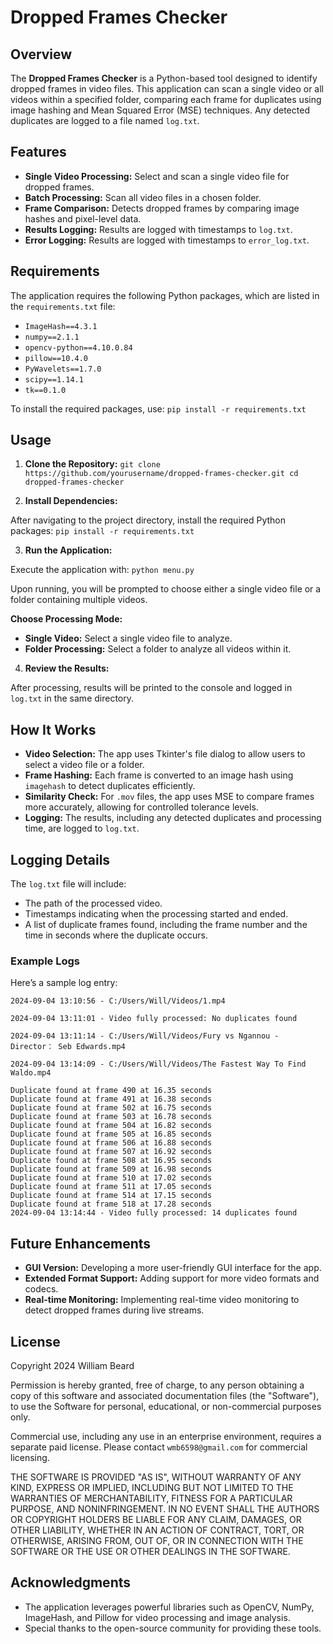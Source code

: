 # Dropped Frames Checker

## Overview

The **Dropped Frames Checker** is a Python-based tool designed to identify dropped frames in video files. This application can scan a single video or all videos within a specified folder, comparing each frame for duplicates using image hashing and Mean Squared Error (MSE) techniques. Any detected duplicates are logged to a file named `log.txt`.

## Features

- **Single Video Processing:** Select and scan a single video file for dropped frames.
- **Batch Processing:** Scan all video files in a chosen folder.
- **Frame Comparison:** Detects dropped frames by comparing image hashes and pixel-level data.
- **Results Logging:** Results are logged with timestamps to `log.txt`.
- **Error Logging:** Results are logged with timestamps to `error_log.txt`.

## Requirements

The application requires the following Python packages, which are listed in the `requirements.txt` file:

- `ImageHash==4.3.1`
- `numpy==2.1.1`
- `opencv-python==4.10.0.84`
- `pillow==10.4.0`
- `PyWavelets==1.7.0`
- `scipy==1.14.1`
- `tk==0.1.0`

To install the required packages, use:
`pip install -r requirements.txt`


## Usage

1. **Clone the Repository:**
`git clone https://github.com/yourusername/dropped-frames-checker.git cd dropped-frames-checker`


2. **Install Dependencies:**

After navigating to the project directory, install the required Python packages:
`pip install -r requirements.txt`


3. **Run the Application:**

Execute the application with:
`python menu.py`


Upon running, you will be prompted to choose either a single video file or a folder containing multiple videos.

**Choose Processing Mode:**
- **Single Video:** Select a single video file to analyze.
- **Folder Processing:** Select a folder to analyze all videos within it.

4. **Review the Results:**

After processing, results will be printed to the console and logged in `log.txt` in the same directory.

## How It Works

- **Video Selection:** The app uses Tkinter's file dialog to allow users to select a video file or a folder.
- **Frame Hashing:** Each frame is converted to an image hash using `imagehash` to detect duplicates efficiently.
- **Similarity Check:** For `.mov` files, the app uses MSE to compare frames more accurately, allowing for controlled tolerance levels.
- **Logging:** The results, including any detected duplicates and processing time, are logged to `log.txt`.

## Logging Details

The `log.txt` file will include:

- The path of the processed video.
- Timestamps indicating when the processing started and ended.
- A list of duplicate frames found, including the frame number and the time in seconds where the duplicate occurs.

### Example Logs

Here’s a sample log entry:

```
2024-09-04 13:10:56 - C:/Users/Will/Videos/1.mp4

2024-09-04 13:11:01 - Video fully processed: No duplicates found 

2024-09-04 13:11:14 - C:/Users/Will/Videos/Fury vs Ngannou - Director： Seb Edwards.mp4

2024-09-04 13:14:09 - C:/Users/Will/Videos/The Fastest Way To Find Waldo.mp4

Duplicate found at frame 490 at 16.35 seconds
Duplicate found at frame 491 at 16.38 seconds
Duplicate found at frame 502 at 16.75 seconds
Duplicate found at frame 503 at 16.78 seconds
Duplicate found at frame 504 at 16.82 seconds
Duplicate found at frame 505 at 16.85 seconds
Duplicate found at frame 506 at 16.88 seconds
Duplicate found at frame 507 at 16.92 seconds
Duplicate found at frame 508 at 16.95 seconds
Duplicate found at frame 509 at 16.98 seconds
Duplicate found at frame 510 at 17.02 seconds
Duplicate found at frame 511 at 17.05 seconds
Duplicate found at frame 514 at 17.15 seconds
Duplicate found at frame 518 at 17.28 seconds
2024-09-04 13:14:44 - Video fully processed: 14 duplicates found
```


## Future Enhancements

- **GUI Version:** Developing a more user-friendly GUI interface for the app.
- **Extended Format Support:** Adding support for more video formats and codecs.
- **Real-time Monitoring:** Implementing real-time video monitoring to detect dropped frames during live streams.

## License

Copyright 2024 William Beard

Permission is hereby granted, free of charge, to any person obtaining a copy of this software and associated documentation files (the "Software"), to use the Software for personal, educational, or non-commercial purposes only.

Commercial use, including any use in an enterprise environment, requires a separate paid license. Please contact `wmb6598@gmail.com` for commercial licensing.

THE SOFTWARE IS PROVIDED "AS IS", WITHOUT WARRANTY OF ANY KIND, EXPRESS OR IMPLIED, INCLUDING BUT NOT LIMITED TO THE WARRANTIES OF MERCHANTABILITY, FITNESS FOR A PARTICULAR PURPOSE, AND NONINFRINGEMENT. IN NO EVENT SHALL THE AUTHORS OR COPYRIGHT HOLDERS BE LIABLE FOR ANY CLAIM, DAMAGES, OR OTHER LIABILITY, WHETHER IN AN ACTION OF CONTRACT, TORT, OR OTHERWISE, ARISING FROM, OUT OF, OR IN CONNECTION WITH THE SOFTWARE OR THE USE OR OTHER DEALINGS IN THE SOFTWARE.

## Acknowledgments

- The application leverages powerful libraries such as OpenCV, NumPy, ImageHash, and Pillow for video processing and image analysis.
- Special thanks to the open-source community for providing these tools.
